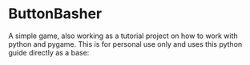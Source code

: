 # ButtonBasher
A simple game, also working as a tutorial project on how to work with python and pygame. This is for personal use only and uses this python guide directly as a base:
